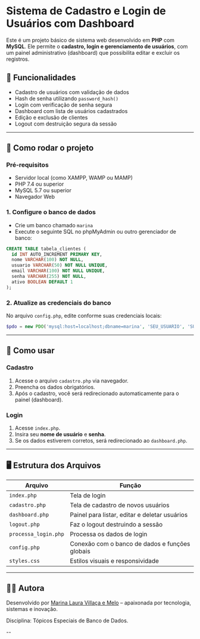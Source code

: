 # Sistema de Cadastro e Login de Usuários com Dashboard

Este é um projeto básico de sistema web desenvolvido em **PHP** com **MySQL**. Ele permite o **cadastro, login e gerenciamento de usuários**, com um painel administrativo (dashboard) que possibilita editar e excluir os registros.

## 🧩 Funcionalidades

- Cadastro de usuários com validação de dados
- Hash de senha utilizando `password_hash()`
- Login com verificação de senha segura
- Dashboard com lista de usuários cadastrados
- Edição e exclusão de clientes
- Logout com destruição segura da sessão

---

## 🚀 Como rodar o projeto

### Pré-requisitos

- Servidor local (como XAMPP, WAMP ou MAMP)
- PHP 7.4 ou superior
- MySQL 5.7 ou superior
- Navegador Web

### 1. Configure o banco de dados

- Crie um banco chamado `marina`
- Execute o seguinte SQL no phpMyAdmin ou outro gerenciador de banco:

```sql
CREATE TABLE tabela_clientes (
  id INT AUTO_INCREMENT PRIMARY KEY,
  nome VARCHAR(100) NOT NULL,
  usuario VARCHAR(50) NOT NULL UNIQUE,
  email VARCHAR(100) NOT NULL UNIQUE,
  senha VARCHAR(255) NOT NULL,
  ativo BOOLEAN DEFAULT 1
);
```

### 2. Atualize as credenciais do banco

No arquivo `config.php`, edite conforme suas credenciais locais:

```php
$pdo = new PDO('mysql:host=localhost;dbname=marina', 'SEU_USUARIO', 'SUA_SENHA');
```

---

## 🔐 Como usar

### Cadastro

1. Acesse o arquivo `cadastro.php` via navegador.
2. Preencha os dados obrigatórios.
3. Após o cadastro, você será redirecionado automaticamente para o painel (dashboard).

### Login

1. Acesse `index.php`.
2. Insira seu **nome de usuário** e **senha**.
3. Se os dados estiverem corretos, será redirecionado ao `dashboard.php`.

---

## 🖥️ Estrutura dos Arquivos

| Arquivo              | Função                                         |
| -------------------- | ---------------------------------------------- |
| `index.php`          | Tela de login                                  |
| `cadastro.php`       | Tela de cadastro de novos usuários             |
| `dashboard.php`      | Painel para listar, editar e deletar usuários  |
| `logout.php`         | Faz o logout destruindo a sessão               |
| `processa_login.php` | Processa os dados de login                     |
| `config.php`         | Conexão com o banco de dados e funções globais |
| `styles.css`         | Estilos visuais e responsividade               |

---

## 👩‍💻 Autora

Desenvolvido por [Marina Laura Villaça e Melo](https://github.com/marinavillaca) – apaixonada por tecnologia, sistemas e inovação.

Disciplina: Tópicos Especiais de Banco de Dados.

--
